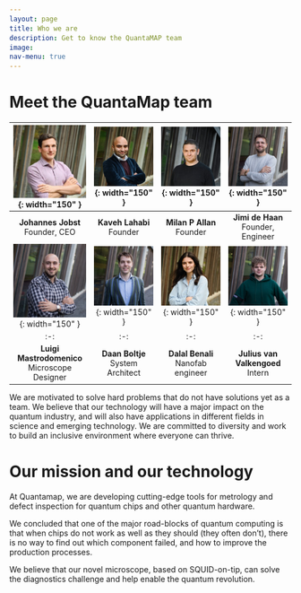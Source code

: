 ```yaml
---
layout: page
title: Who we are
description: Get to know the QuantaMAP team
image: 
nav-menu: true
---
```


# Meet the QuantaMap team

|![Johannes Jobst (CEO)](/assets/images/Johannes-Jobst.jpg){: width="150" }| ![Kaveh Lahabi](/assets/images/Kaveh-Lahabi.jpg){: width="150" }| ![Milan P Allan](/assets/images/Milan-Allan.jpg){: width="150" }| ![Jimi de Haan](/assets/images/Jimi-de-Haan.jpg){: width="150" }|
|:-:|:-:|:-:|:-:|
|**Johannes Jobst**<br>Founder, CEO| **Kaveh Lahabi**<br>Founder | **Milan P Allan**<br>Founder | **Jimi de Haan**<br>Founder, Engineer|
|![Luigi Mastrodomenico](/assets/images/Luigi-Mastrodomenico.jpg){: width="150" }| ![Daan Boltje](/assets/images/Daan-Boltje.jpg){: width="150" }| ![Dalal Benali](/assets/images/Dalal-Benali.jpg){: width="150" }| ![Julius van Valkengoed](/assets/images/Julius-van-Valkengoed.jpg){: width="150" }|
|:-:|:-:|:-:|:-:|
|**Luigi Mastrodomenico**<br>Microscope Designer| **Daan Boltje**<br>System Architect | **Dalal Benali**<br>Nanofab engineer | **Julius van Valkengoed**<br>Intern|

We are motivated to solve hard problems that do not have solutions yet as a team. We believe that our technology will have a major impact on the quantum industry, and will also have applications in different fields in science and emerging technology. We are committed to diversity and work to build an inclusive environment where everyone can thrive.

# Our mission and our technology

At Quantamap, we are developing cutting-edge tools for metrology and defect inspection for quantum chips and other quantum hardware.

We concluded that one of the major road-blocks of quantum computing is that when chips do not work as well as they should (they often don’t), there is no way to find out which component failed, and how to improve the production processes. 

We believe that our novel microscope, based on SQUID-on-tip, can solve the diagnostics challenge and help enable the quantum revolution.



